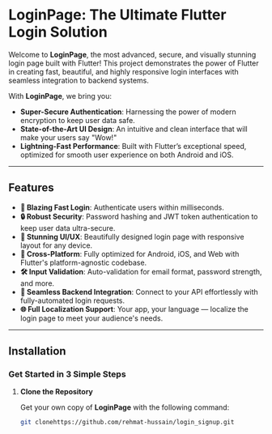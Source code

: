 
# **LoginPage: The Ultimate Flutter Login Solution**

Welcome to **LoginPage**, the most advanced, secure, and visually stunning login page built with Flutter! This project demonstrates the power of Flutter in creating fast, beautiful, and highly responsive login interfaces with seamless integration to backend systems.

With **LoginPage**, we bring you:

- **Super-Secure Authentication**: Harnessing the power of modern encryption to keep user data safe.
- **State-of-the-Art UI Design**: An intuitive and clean interface that will make your users say "Wow!"
- **Lightning-Fast Performance**: Built with Flutter’s exceptional speed, optimized for smooth user experience on both Android and iOS.

---

## **Features**

- **💨 Blazing Fast Login**: Authenticate users within milliseconds.
- **🔒 Robust Security**: Password hashing and JWT token authentication to keep user data ultra-secure.
- **🎨 Stunning UI/UX**: Beautifully designed login page with responsive layout for any device.
- **📱 Cross-Platform**: Fully optimized for Android, iOS, and Web with Flutter's platform-agnostic codebase.
- **🛠️ Input Validation**: Auto-validation for email format, password strength, and more.
- **🔗 Seamless Backend Integration**: Connect to your API effortlessly with fully-automated login requests.
- **🌐 Full Localization Support**: Your app, your language — localize the login page to meet your audience's needs.

---

## **Installation**

### **Get Started in 3 Simple Steps**

1. **Clone the Repository**

   Get your own copy of **LoginPage** with the following command:

   ```bash
   git clonehttps://github.com/rehmat-hussain/login_signup.git

